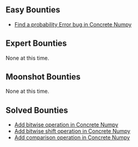 ## Easy Bounties
- [Find a probability Error bug in Concrete Numpy](find-error-probability-bug.md)

## Expert Bounties
None at this time.

## Moonshot Bounties
None at this time.

## Solved Bounties
- [Add bitwise operation in Concrete Numpy](../Solved/add-bitwise-operations.md)
- [Add bitwise shift operation in Concrete Numpy](../Solved/add-bitwise-shift-operations.md)
- [Add comparison operation in Concrete Numpy](../Solved/add-comparison-operations.md)
